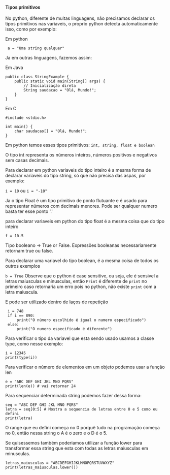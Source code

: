 <h4>Tipos primitivos</h4>

No python, diferente de muitas linguagens, não precisamos declarar os tipos primitivos nas variaveis, o proprio python detecta automaticamente isso, como por exemplo:

Em python

``` a = "Uma string qualquer"```

Ja em outras linguagens, fazemos assim: 

Em Java 

```
public class StringExample {
    public static void main(String[] args) {
        // Inicialização direta
        String saudacao = "Olá, Mundo!";
    }
}
```

Em C

```
#include <stdio.h>

int main() {
    char saudacao[] = "Olá, Mundo!";
}
```

Em python temos esses tipos primitivos: ```int, string, float e boolean```

O tipo int representa os números inteiros, números positivos e negativos sem casas decimais.

Para declarar em python variaveis do tipo inteiro é a mesma forma de declarar variaveis do tipo string, só que não precisa das aspas, por exemplo:

```i = 10``` ou ```i = "-10"```

Ja o tipo Float é um tipo primitivo de ponto flutuante e é usado para representar números com decimais menores. Pode ser qualquer numero basta ter esse ponto '.'

para declarar variaveis em python do tipo float é a mesma coisa que do tipo inteiro

```f = 10.5```

Tipo booleano -> True or False. Expressões booleanas necessariamente retornam true ou false. 

Para declarar uma variavel do tipo boolean, é a mesma coisa de todos os outros exemplos

```b = True``` Observe que o python é case sensitive, ou seja, ele é sensivel a letras maiusculas e minusculas, então ```Print``` é diferente de ```print``` no primeiro caso retornaria um erro pois no python, não existe ```print``` com a letra maiuscula.

E pode ser utilizado dentro de laços de repetição

```
 i = 748
 if i == 890:
     print("O número escolhido é igual o numero especificado")
 else:
     print("O numero especificado é diferente")
```

Para verificar o tipo da variavel que esta sendo usado usamos a classe type, como nesse exemplo:

```
i = 12345
print(type(i))
```

Para verificar o número de elementos em um objeto podemos usar a função len

```
e = "ABC DEF GHI JKL MNO PQRS"
print(len(e)) # vai retornar 24
```

Para sequenciar determinada string podemos fazer dessa forma:

```
seq = "ABC DEF GHI JKL MNO PQRS"
letra = seq[0:5] # Mostra a sequencia de letras entre 0 e 5 como eu defini
print(letra)
```

O range que eu defini começa no 0 porquê tudo na programação começa no 0, então nessa string o A é o zero e o D é o 5.

Se quisessemos também poderiamos utilizar a função lower para transformar essa string que esta com todas as letras maiusculas em minusculas.

```
letras_maiusculas = "ABCDEFGHIJKLMNOPQRSTUVWXYZ"
print(letras_maiusculas.lower())
```
